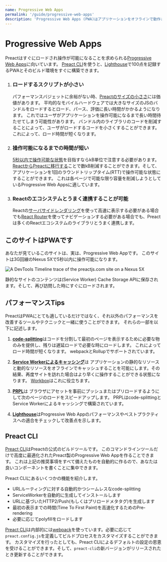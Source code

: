 ```yaml
---
name: Progressive Web Apps
permalink: '/guide/progressive-web-apps'
description: 'Progressive Web Apps (PWA)はアプリケーションをオフラインで動作させることができます。PreactはPWAの開発に非常に適しています。'
---
```


# Progressive Web Apps

Preactはすぐにロードされ操作が可能になることを求められる[Progressive Web Apps](https://web.dev/learn/pwa/)に向いています。
[Preact CLI](https://github.com/preactjs/preact-cli/)を使うと、[Lighthouse][LH]で100点を記録するPWAとそのビルド環境をすぐに構築できます。


[LH]: https://developers.google.com/web/tools/lighthouse/

<ol class="list-view">
    <li class="list-item">
        <div class="list-header">
          <div class="_bubble" style="background-image: url(/assets/pwa-guide/load-less-script.svg);"></div>
        </div>
        <div class="list-detail">
          <div class="_title-block">
            <h3>ロードするスクリプトが小さい</h3>
          </div>
          <p class="_summary">
	    パフォーマンスバジェットに余裕がない時、<a href="/about/project-goals">Preactのサイズの小ささ</a>には価値があります。
	    平均的なモバイルハードウェアでは大きなサイズのJSのバンドルをロードするとロード、パース、評価に長い時間がかかるようになります。
	    これではユーザがアプリケーションを操作可能になるまで長い時間待たせてしまう可能性があります。
	    バンドル内のライブラリのコードを削減することによって、ユーザがロードするコードを小さくすることができます。これによって、ロード時間が短くなります。
	  </p>
        </div>
    </li>
    <li class="list-item">
        <div class="list-header">
          <div class="_bubble" style="background-image: url(/assets/pwa-guide/faster-tti.svg);"></div>
        </div>
        <div class="list-detail">
          <div class="_title-block">
            <h3>操作可能になるまでの時間が短い</h3>
          </div>
          <p class="_summary">
	    <a href="https://infrequently.org/2016/09/what-exactly-makes-something-a-progressive-web-app/">5秒以内で操作可能な状態</a>を目指すならkB単位で注意する必要があります。
	    <a href="/guide/v10/switching-to-preact">ReactからPreactに移行する</a>ことで数kB削減することができます。そして、アプリケーションを1回のラウンドトリップタイム(RTT)で操作可能な状態にすることができます。
	    これは各ページで可能な限り容量を削減しようとしているProgressive Web Appsに適しています。
	  </p>
        </div>
    </li>
    <li class="list-item">
        <div class="list-header">
          <div class="_bubble" style="background-image: url(/assets/pwa-guide/building-block.svg);"></div>
        </div>
        <div class="list-detail">
          <div class="_title-block">
            <h3>Reactのエコシステムとうまく連携することが可能</h3>
          </div>
          <p class="_summary">
	    Reactの<a href="https://facebook.github.io/react/docs/react-dom-server.html">サーバサイドレンダリング</a>を使って高速に表示する必要がある場合でも<a href="https://github.com/ReactTraining/react-router">React Router</a>を使ってナビゲーションする必要がある場合でも、Preactは多くのReactエコシステムのライブラリとうまく連携します。
	  </p>
        </div>
    </li>
</ol>

## このサイトはPWAです

あなたが見ているこのサイトは、実は、Progressive Web Appです。
このサイトは3G回線のNexus 5Xで5秒以内に操作可能になります。

<img src="/assets/pwa-guide/timeline.jpg" alt="A DevTools Timeline trace of the preactjs.com site on a Nexus 5X" style="display: block;" />

静的なサイトのコンテンツは(Service Worker) Cache Storage APIに保存されます。そして、再び訪問した時にすぐにロードされます。

## パフォーマンスTips

PreactはPWAにとても適しているだけではなく、それ以外のパフォーマンスを改善するツールやテクニックと一緒に使うことができます。
それらの一部を以下に記述します。

<ol class="list-view">
    <li class="list-item">
        <div class="list-header">
          <div class="_bubble" style="background-image: url(/assets/pwa-guide/code-splitting.svg);"></div>
        </div>
        <div class="list-detail">
          <p class="_summary">
	    <strong><a href="https://webpack.js.org/guides/code-splitting/">code-splitting</a></strong>はコードを分割して最初のページを表示するために必要な物のみを提供し、残りは遅延ロードで必要な時にロードします。
	    これによってロード時間が短くなります。
	    webpackとRollupでサポートされています。
	  </p>
        </div>
    </li>
    <li class="list-item">
        <div class="list-header">
          <div class="_bubble" style="background-image: url(/assets/pwa-guide/service-worker-caching.svg);"></div>
        </div>
        <div class="list-detail">
          <p class="_summary">
	    <strong><a href="https://developers.google.com/web/fundamentals/getting-started/primers/service-workers">Service Workerによるキャッシング</a></strong>は
	    アプリケーションの静的なリソースと動的なリソースをオフラインでキャッシュすることを可能にします。その結果、再度サイトを訪れた場合はより早くに操作することができる状態になります。
	    <a href="https://developers.google.com/web/tools/workbox">Workbox</a>はこれに役立ちます。
	  </p>
        </div>
    </li>
    <li class="list-item">
        <div class="list-header">
          <div class="_bubble" style="background-image: url(/assets/pwa-guide/prpl.svg);"></div>
        </div>
        <div class="list-detail">
          <p class="_summary">
	    <strong><a href="https://developers.google.com/web/fundamentals/performance/prpl-pattern/">PRPL</a></strong>は
	    ブラウザにアセットを事前にプッシュまたはプリロードするようにして次のページのロードをスピードアップします。
	    PRPLはcode-splittingとService Workerによるキャッシングで構築されています。
	  </p>
        </div>
    </li>
    <li class="list-item">
        <div class="list-header">
          <div class="_bubble" style="background-image: url(/assets/pwa-guide/lighthouse.svg);"></div>
        </div>
        <div class="list-detail">
          <p class="_summary">
	    <strong><a href="https://github.com/GoogleChrome/lighthouse/">Lighthouse</a></strong>はProgressive Web Appのパフォーマンスやベストプラクティスへの適合をチェックして改善点を示します。
	  </p>
        </div>
    </li>
</ol>

## Preact CLI

[Preact CLI](https://github.com/preactjs/preact-cli/)はPreactの公式のビルドツールです。
このコマンドラインツールだけで高度に最適化されたPreact製のProgressive Web Appを作ることできます。
これは上記の推奨事項をすべて備えたものを自動的に作るので、あなたは良いコンポーネントを書くことに集中できます。

Preact CLIにあるいくつかの機能を紹介します。

- URLルーティングに対する自動的かつシームレスなcode-splitting
- ServiceWorkerを自動的に生成してインストールします
- URLに基づいたHTTP2/Push(もしくはプリロードメタタグ)を生成します
- 最初の表示までの時間(Time To First Paint)を高速化するためのPre-rendering
- 必要に応じてpolyfillをロードします

[Preact CLI](https://github.com/preactjs/preact-cli/)は内部的には[webpack](https://webpack.js.org)を使っています。必要に応じて`preact.config.js`を定義してビルドプロセスをカスタマイズすることができます。
カスタマイズを行ったとしても、Preact CLIによるデフォルトの設定の恩恵を受けることができます。そして、`preact-cli`の新バージョンがリリースされたとき更新することができます。
